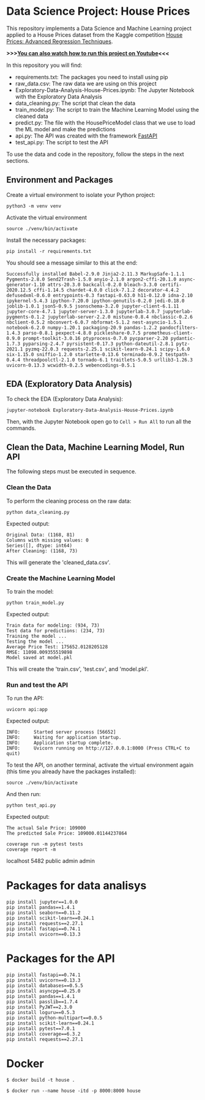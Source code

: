 # Data Science Project: House Prices

This repository implements a Data Science and Machine Learning project applied to a House Prices dataset from the Kaggle competition [House Prices: Advanced Regression Techniques](https://www.kaggle.com/c/house-prices-advanced-regression-techniques/data).

**>>>[You can also watch how to run this project on Youtube](https://youtu.be/xEfCyb-0Wsk)<<<**

In this repository you will find:

* requirements.txt: The packages you need to install using pip
* raw_data.csv: The raw data we are using on this project
* Exploratory-Data-Analysis-House-Prices.ipynb: The Jupyter Notebook with the Exploratory Data Analysis
* data_cleaning.py: The script that clean the data
* train_model.py: The script to train the Machine Learning Model using the cleaned data
* predict.py: The file with the HousePriceModel class that we use to load the ML model and make the predictions
* api.py: The API was created with the framework [FastAPI](https://fastapi.tiangolo.com/)
* test_api.py: The script to test the API

To use the data and code in the repository, follow the steps in the next sections.

## Environment and Packages
Create a virtual environment to isolate your Python project:

```
python3 -m venv venv
```

Activate the virtual environment

```
source ./venv/bin/activate
```

Install the necessary packages:

```
pip install -r requirements.txt
```

You should see a message similar to this at the end:

```
Successfully installed Babel-2.9.0 Jinja2-2.11.3 MarkupSafe-1.1.1 Pygments-2.8.0 Send2Trash-1.5.0 anyio-2.1.0 argon2-cffi-20.1.0 async-generator-1.10 attrs-20.3.0 backcall-0.2.0 bleach-3.3.0 certifi-2020.12.5 cffi-1.14.5 chardet-4.0.0 click-7.1.2 decorator-4.4.2 defusedxml-0.6.0 entrypoints-0.3 fastapi-0.63.0 h11-0.12.0 idna-2.10 ipykernel-5.4.3 ipython-7.20.0 ipython-genutils-0.2.0 jedi-0.18.0 joblib-1.0.1 json5-0.9.5 jsonschema-3.2.0 jupyter-client-6.1.11 jupyter-core-4.7.1 jupyter-server-1.3.0 jupyterlab-3.0.7 jupyterlab-pygments-0.1.2 jupyterlab-server-2.2.0 mistune-0.8.4 nbclassic-0.2.6 nbclient-0.5.2 nbconvert-6.0.7 nbformat-5.1.2 nest-asyncio-1.5.1 notebook-6.2.0 numpy-1.20.1 packaging-20.9 pandas-1.2.2 pandocfilters-1.4.3 parso-0.8.1 pexpect-4.8.0 pickleshare-0.7.5 prometheus-client-0.9.0 prompt-toolkit-3.0.16 ptyprocess-0.7.0 pycparser-2.20 pydantic-1.7.3 pyparsing-2.4.7 pyrsistent-0.17.3 python-dateutil-2.8.1 pytz-2021.1 pyzmq-22.0.3 requests-2.25.1 scikit-learn-0.24.1 scipy-1.6.0 six-1.15.0 sniffio-1.2.0 starlette-0.13.6 terminado-0.9.2 testpath-0.4.4 threadpoolctl-2.1.0 tornado-6.1 traitlets-5.0.5 urllib3-1.26.3 uvicorn-0.13.3 wcwidth-0.2.5 webencodings-0.5.1
```

## EDA (Exploratory Data Analysis)
To check the EDA (Exploratory Data Analysis):

```
jupyter-notebook Exploratory-Data-Analysis-House-Prices.ipynb
```

Then, with the Jupyter Notebook open go to `Cell > Run All` to run all the commands.

## Clean the Data, Machine Learning Model, Run API 

The following steps must be executed in sequence.

### Clean the Data

To perform the cleaning process on the raw data:

```
python data_cleaning.py
```

Expected output:

```
Original Data: (1168, 81)
Columns with missing values: 0
Series([], dtype: int64)
After Cleaning: (1168, 73)
```

This will generate the 'cleaned_data.csv'.

### Create the Machine Learning Model

To train the model:

```
python train_model.py
```

Expected output:

```
Train data for modeling: (934, 73)
Test data for predictions: (234, 73)
Training the model ...
Testing the model ...
Average Price Test: 175652.0128205128
RMSE: 11098.009355519898
Model saved at model.pkl
```

This will create the 'train.csv', 'test.csv', and 'model.pkl'.

### Run and test the API

To run the API:

```
uvicorn api:app
```

Expected output:

```
INFO:     Started server process [56652]
INFO:     Waiting for application startup.
INFO:     Application startup complete.
INFO:     Uvicorn running on http://127.0.0.1:8000 (Press CTRL+C to quit)
```

To test the API, on another terminal, activate the virtual environment again (this time you already have the packages installed):

```
source ./venv/bin/activate
```

And then run:

```
python test_api.py
```

Expected output:

```
The actual Sale Price: 109000
The predicted Sale Price: 109000.01144237864
```

```
coverage run -m pytest tests
coverage report -m
```

localhost 5482
public
admin
admin

# Packages for data analisys

```
pip install jupyter==1.0.0
pip install pandas==1.4.1
pip install seaborn==0.11.2
pip install scikit-learn==0.24.1
pip install requests==2.27.1
pip install fastapi==0.74.1
pip install uvicorn==0.13.3
```

# Packages for the API

```
pip install fastapi==0.74.1
pip install uvicorn==0.13.3
pip install databases==0.5.5
pip install asyncpg==0.25.0
pip install pandas==1.4.1
pip install passlib==1.7.4
pip install PyJWT==2.3.0
pip install loguru==0.5.3
pip install python-multipart==0.0.5
pip install scikit-learn==0.24.1
pip install pytest==7.0.1
pip install coverage==6.3.2
pip install requests==2.27.1
```

# Docker


```
$ docker build -t house .
```

```
$ docker run --name house -itd -p 8000:8000 house
```

